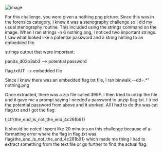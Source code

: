 ![image](https://github.com/Jewber11/CTF-Writeups/assets/134816588/26134c12-a12d-47fc-aa66-034f94fa80f6)

For this challenge, you were given a nothing.png picture. Since this was in the forensics category, I knew it was a stenography challenge so I did my usual stenography routine. This included using the strings command on the image. When I ran strings -n 6 nothing.png, I noticed two important strings. I saw what looked like a potential password and a string hinting to an embedded file.

strings output that were important:

panda_d02b3ab3 --> potential password

flag.txtUT --> embedded file


Since I knew there was an embedded flag.txt file, I ran binwalk --dd=.*" nothing.png

Once extracted, there was a zip file called 399F. I then tried to unzip the file and it gave me a prompt saying I needed a password to unzip flag.txt. I tried the potential password from above and it worked. All I had to do the was cat flag.txt and I got the flag:

tjctf{the_end_is_not_the_end_4c261b91}

It should be noted I spent like 20 minutes on this challenge because of a formatting error where the flag in flag.txt was flag{the_end_is_not_the_end_4c261b91} which made me thing I had to extract something from the text file or go further to find the actual flag. 
